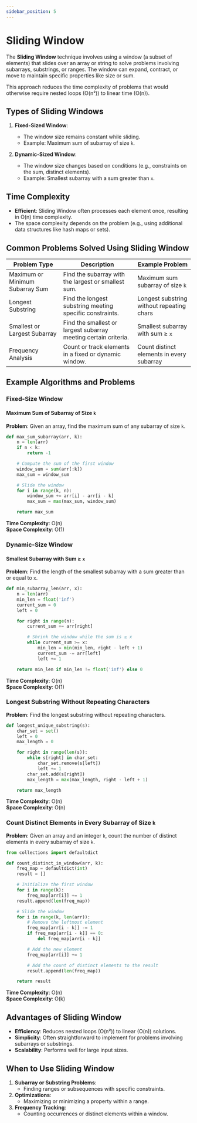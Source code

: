 ```yaml
---
sidebar_position: 5
---
```


# Sliding Window

The **Sliding Window** technique involves using a window (a subset of elements) that slides over an array or string to solve problems involving subarrays, substrings, or ranges. The window can expand, contract, or move to maintain specific properties like size or sum.

This approach reduces the time complexity of problems that would otherwise require nested loops (O(n²)) to linear time (O(n)).

## Types of Sliding Windows

1.  **Fixed-Sized Window**:

    - The window size remains constant while sliding.
    - Example: Maximum sum of subarray of size `k`.

2.  **Dynamic-Sized Window**:

    - The window size changes based on conditions (e.g., constraints on the sum, distinct elements).
    - Example: Smallest subarray with a sum greater than `x`.

## Time Complexity

- **Efficient**: Sliding Window often processes each element once, resulting in O(n) time complexity.
- The space complexity depends on the problem (e.g., using additional data structures like hash maps or sets).

## Common Problems Solved Using Sliding Window

| Problem Type                    | Description                                                     | Example Problem                           |
| ------------------------------- | --------------------------------------------------------------- | ----------------------------------------- |
| Maximum or Minimum Subarray Sum | Find the subarray with the largest or smallest sum.             | Maximum sum subarray of size `k`          |
| Longest Substring               | Find the longest substring meeting specific constraints.        | Longest substring without repeating chars |
| Smallest or Largest Subarray    | Find the smallest or largest subarray meeting certain criteria. | Smallest subarray with sum ≥ `x`          |
| Frequency Analysis              | Count or track elements in a fixed or dynamic window.           | Count distinct elements in every subarray |

## Example Algorithms and Problems

### Fixed-Size Window

#### Maximum Sum of Subarray of Size `k`

**Problem**: Given an array, find the maximum sum of any subarray of size `k`.

```python
def max_sum_subarray(arr, k):
    n = len(arr)
    if n < k:
        return -1

    # Compute the sum of the first window
    window_sum = sum(arr[:k])
    max_sum = window_sum

    # Slide the window
    for i in range(k, n):
        window_sum += arr[i] - arr[i - k]
        max_sum = max(max_sum, window_sum)

    return max_sum

```

**Time Complexity**: O(n)  
**Space Complexity**: O(1)

### Dynamic-Size Window

#### Smallest Subarray with Sum ≥ `x`

**Problem**: Find the length of the smallest subarray with a sum greater than or equal to `x`.

```python
def min_subarray_len(arr, x):
    n = len(arr)
    min_len = float('inf')
    current_sum = 0
    left = 0

    for right in range(n):
        current_sum += arr[right]

        # Shrink the window while the sum is ≥ x
        while current_sum >= x:
            min_len = min(min_len, right - left + 1)
            current_sum -= arr[left]
            left += 1

    return min_len if min_len != float('inf') else 0

```

**Time Complexity**: O(n)  
**Space Complexity**: O(1)

### Longest Substring Without Repeating Characters

**Problem**: Find the longest substring without repeating characters.

```python
def longest_unique_substring(s):
    char_set = set()
    left = 0
    max_length = 0

    for right in range(len(s)):
        while s[right] in char_set:
            char_set.remove(s[left])
            left += 1
        char_set.add(s[right])
        max_length = max(max_length, right - left + 1)

    return max_length

```

**Time Complexity**: O(n)  
**Space Complexity**: O(n)

### Count Distinct Elements in Every Subarray of Size `k`

**Problem**: Given an array and an integer `k`, count the number of distinct elements in every subarray of size `k`.

```python
from collections import defaultdict

def count_distinct_in_window(arr, k):
    freq_map = defaultdict(int)
    result = []

    # Initialize the first window
    for i in range(k):
        freq_map[arr[i]] += 1
    result.append(len(freq_map))

    # Slide the window
    for i in range(k, len(arr)):
        # Remove the leftmost element
        freq_map[arr[i - k]] -= 1
        if freq_map[arr[i - k]] == 0:
            del freq_map[arr[i - k]]

        # Add the new element
        freq_map[arr[i]] += 1

        # Add the count of distinct elements to the result
        result.append(len(freq_map))

    return result

```

**Time Complexity**: O(n)  
**Space Complexity**: O(k)

## Advantages of Sliding Window

- **Efficiency**: Reduces nested loops (O(n²)) to linear (O(n)) solutions.
- **Simplicity**: Often straightforward to implement for problems involving subarrays or substrings.
- **Scalability**: Performs well for large input sizes.

## When to Use Sliding Window

1.  **Subarray or Substring Problems**:
    - Finding ranges or subsequences with specific constraints.
2.  **Optimizations**:
    - Maximizing or minimizing a property within a range.
3.  **Frequency Tracking**:
    - Counting occurrences or distinct elements within a window.
